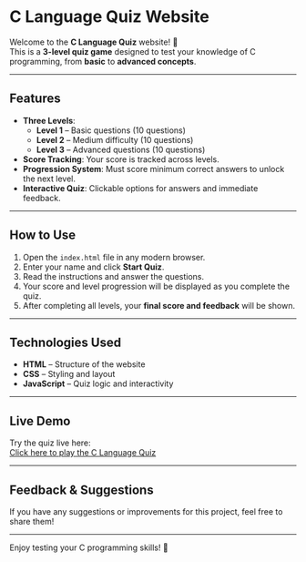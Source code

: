 # C Language Quiz Website

Welcome to the **C Language Quiz** website! 🎉  
This is a **3-level quiz game** designed to test your knowledge of C programming, from **basic** to **advanced concepts**.

---

## Features

- **Three Levels**:  
  - **Level 1** – Basic questions (10 questions)  
  - **Level 2** – Medium difficulty (10 questions)  
  - **Level 3** – Advanced questions (10 questions)  
- **Score Tracking**: Your score is tracked across levels.
- **Progression System**: Must score minimum correct answers to unlock the next level.
- **Interactive Quiz**: Clickable options for answers and immediate feedback.

---

## How to Use

1. Open the `index.html` file in any modern browser.
2. Enter your name and click **Start Quiz**.
3. Read the instructions and answer the questions.
4. Your score and level progression will be displayed as you complete the quiz.
5. After completing all levels, your **final score and feedback** will be shown.

---

## Technologies Used

- **HTML** – Structure of the website
- **CSS** – Styling and layout
- **JavaScript** – Quiz logic and interactivity

---

## Live Demo

Try the quiz live here:  
[Click here to play the C Language Quiz](https://<gayathrig-spec>.github.io/C-Language-Quiz/)

---

## Feedback & Suggestions

If you have any suggestions or improvements for this project, feel free to share them!

---

Enjoy testing your C programming skills! 🚀

